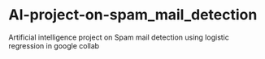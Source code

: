 # AI-project-on-spam_mail_detection
Artificial intelligence project on Spam mail detection using logistic regression in google collab
